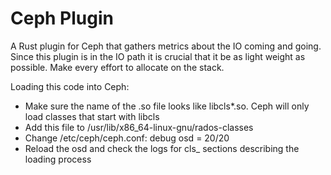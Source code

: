 Ceph Plugin
===========

A Rust plugin for Ceph that gathers metrics about the IO coming and going.
Since this plugin is in the IO path it is crucial that it be as light
weight as possible.  Make every effort to allocate on the stack.

Loading this code into Ceph:
  * Make sure the name of the .so file looks like libcls*.so.  Ceph will only load
classes that start with libcls
  * Add this file to /usr/lib/x86_64-linux-gnu/rados-classes
  * Change /etc/ceph/ceph.conf: debug osd = 20/20
  * Reload the osd and check the logs for cls_ sections describing the loading
process
